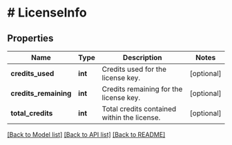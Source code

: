 # # LicenseInfo

## Properties

Name | Type | Description | Notes
------------ | ------------- | ------------- | -------------
**credits_used** | **int** | Credits used for the license key. | [optional] 
**credits_remaining** | **int** | Credits remaining for the license key. | [optional] 
**total_credits** | **int** | Total credits contained within the license. | [optional] 

[[Back to Model list]](../../README.md#documentation-for-models) [[Back to API list]](../../README.md#documentation-for-api-endpoints) [[Back to README]](../../README.md)


